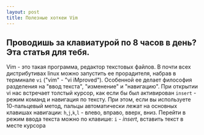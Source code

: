 ```yaml
---
layout: post
title: Полезные хоткеи Vim 
---
```


## Проводишь за клавиатурой по 8 часов в день? Эта статья для тебя. 

Vim - это такая программа, редактор текстовых файлов. В почти всех дистрибутивах linux можно запустить ее прорадителя, набрав в терминале `vi` ("vim" - "vi iMproved"). Особенной ее делает философия разделения на 
"ввод текста", "изменение" и "навигацию".
При открытии vi нас встречает толстый курсор, как если бы был активирован `insert` - режим команд и навигация по тексту. При этом, если вы используете 10-пальцевый метод, пальцы автоматически лежат на основных клавишах навигации:
`h`,`j`,`k`,`l` - влево, вправо, вверх, вниз.
Перейти в режим ввода текста можно по клавише:
`i` - _insert_, вставить текст в месте курсора

